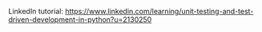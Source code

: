 LinkedIn tutorial: https://www.linkedin.com/learning/unit-testing-and-test-driven-development-in-python?u=2130250
